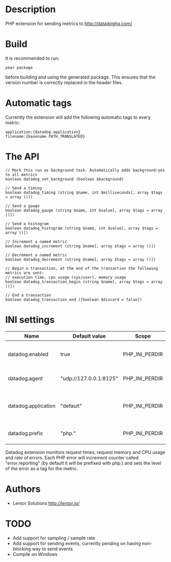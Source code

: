 Description
===========

PHP extension for sending metrics to http://datadoghq.com/

Build
=====

It is recommended to run:

    pear package
    
before building and using the generated package. This ensures that the version number is correctly replaced in the header files.


Automatic tags
==============

Currently the extension will add the following automatic tags to every metric:

    application:{datadog.application}
    filename:{basename PATH_TRANSLATED}


The API
=======

    // Mark this run as background task. Automatically adds background:yes to all metrics
    boolean datadog_set_background (boolean $background)

    // Send a timing
    boolean datadog_timing (string $name, int $milliseconds[, array $tags = array ()])

    // Send a gauge
    boolean datadog_gauge (string $name, int $value[, array $tags = array ()])

    // Send a histogram
    boolean datadog_histogram (string $name, int $value[, array $tags = array ()])

    // Increment a named metric
    boolean datadog_increment (string $name[, array $tags = array ()])

    // Decrement a named metric
    boolean datadog_decrement (string $name[, array $tags = array ()])

    // Begin a transaction, at the end of the transaction the following metrics are sent:
    // execution time, cpu usage (sys/user), memory usage
    boolean datadog_transaction_begin (string $name[, array $tags = array ()])

    // End a transaction
    boolean datadog_transaction_end ([boolean $discard = false])


INI settings
============

| Name                 | Default value          | Scope          | Description                                                    |
|----------------------|------------------------|----------------|----------------------------------------------------------------|
| datadog.enabled      | true                   | PHP_INI_PERDIR | Whether to enable datadog monitoring                           |
| datadog.agent        | "udp://127.0.0.1:8125" | PHP_INI_PERDIR | Address of the dd-agent                                        |
| datadog.application  | "default"              | PHP_INI_PERDIR | Application name to use in the automatic tag                   |
| datadog.prefix       | "php."                 | PHP_INI_PERDIR | Prefix to use for PHP metrics                                  |


Datadog extension monitors request times, request memory and CPU usage and rate of errors. Each PHP error will increment counter
called "error.reporting" (by default it will be prefixed with php.) and sets the level of the error as a tag for the metric.


Authors
=======

* Lentor Solutions http://lentor.io/


TODO
====

* Add support for sampling / sample rate
* Add support for sending events, currently pending on having non-blocking way to send events
* Compile on Windows
